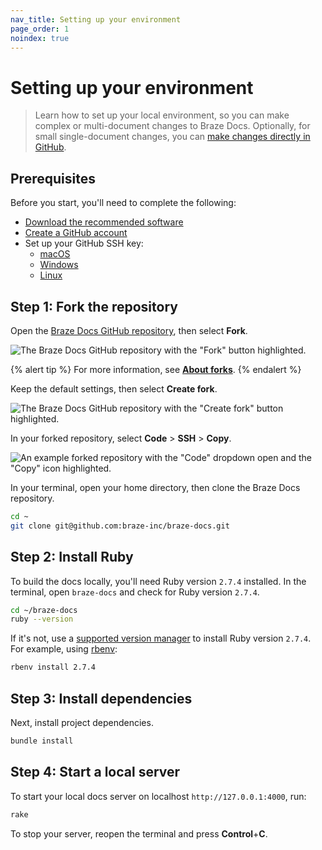```yaml
---
nav_title: Setting up your environment
page_order: 1
noindex: true
---
```


# Setting up your environment

> Learn how to set up your local environment, so you can make complex or multi-document changes to Braze Docs. Optionally, for small single-document changes, you can [make changes directly in GitHub]({{sitebase.url}}/docs/home/getting_started/your_first_contribution/?tab=github).

## Prerequisites

Before you start, you'll need to complete the following:

- [Download the recommended software]({{sitebase.url}}/docs/home/getting_started/recommended_software/)
- [Create a GitHub account](https://github.com/join)
- Set up your GitHub SSH key:
  - [macOS](https://docs.github.com/en/github-ae@latest/authentication/connecting-to-github-with-ssh/generating-a-new-ssh-key-and-adding-it-to-the-ssh-agent?platform=mac)
  - [Windows](https://docs.github.com/en/github-ae@latest/authentication/connecting-to-github-with-ssh/generating-a-new-ssh-key-and-adding-it-to-the-ssh-agent?platform=windows)
  - [Linux](https://docs.github.com/en/github-ae@latest/authentication/connecting-to-github-with-ssh/generating-a-new-ssh-key-and-adding-it-to-the-ssh-agent?platform=linux)

## Step 1: Fork the repository

Open the [Braze Docs GitHub repository](https://github.com/braze-inc/braze-docs), then select **Fork**.

![The Braze Docs GitHub repository with the "Fork" button highlighted.]()

{% alert tip %}
For more information, see [**About forks**](https://docs.github.com/en/pull-requests/collaborating-with-pull-requests/working-with-forks/about-forks).
{% endalert %}

Keep the default settings, then select **Create fork**.

![The Braze Docs GitHub repository with the "Create fork" button highlighted.]()

In your forked repository, select **Code** > **SSH** > <i class="fa-regular fa-clone"></i> **Copy**.

![An example forked repository with the "Code" dropdown open and the "Copy" icon highlighted.]()

In your terminal, open your home directory, then clone the Braze Docs repository.

```bash
cd ~
git clone git@github.com:braze-inc/braze-docs.git
```

## Step 2: Install Ruby 

To build the docs locally, you'll need Ruby version `2.7.4` installed. In the terminal, open `braze-docs` and check for Ruby version `2.7.4`.

```bash
cd ~/braze-docs
ruby --version
```

If it's not, use a [supported version manager](https://www.ruby-lang.org/en/documentation/installation/#managers) to install Ruby version `2.7.4`. For example, using [rbenv](https://github.com/rbenv/rbenv):

```bash
rbenv install 2.7.4
```

## Step 3: Install dependencies

Next, install project dependencies.

```bash
bundle install
```

## Step 4: Start a local server

To start your local docs server on localhost `http://127.0.0.1:4000`, run:

```bash
rake
```

To stop your server, reopen the terminal and press **Control**+**C**.

